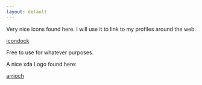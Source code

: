 ```yaml
---
layout: default
---
```


Very nice icons found here. I will use it to link to my profiles around the web.

[icondock](http://icondock.com/free/vector-social-media-icons)

Free to use for whatever purposes.

A nice xda Logo found here:

[arrioch](http://arrioch.deviantart.com/gallery/24417142#/d3fwg7z)
